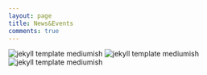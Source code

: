 ```yaml
---
layout: page
title: News&Events
comments: true
---
```



![jekyll template mediumish]({{site.baseurl}}/assets/images/event1.jpg)
![jekyll template mediumish]({{site.baseurl}}/assets/images/event2.jpg)
![jekyll template mediumish]({{site.baseurl}}/assets/images/event3.jpg)

